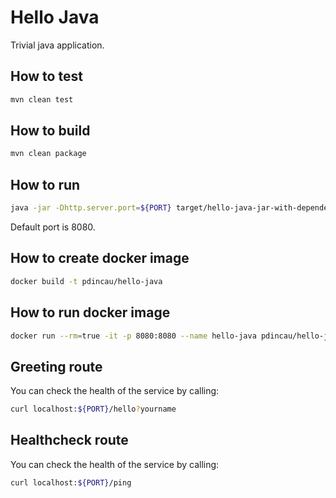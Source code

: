 # Hello Java

Trivial java application.

## How to test

```sh
mvn clean test
```

## How to build

```sh
mvn clean package
```

## How to run

```sh
java -jar -Dhttp.server.port=${PORT} target/hello-java-jar-with-dependencies.jar
```

Default port is 8080.

## How to create docker image

```sh
docker build -t pdincau/hello-java
```

## How to run docker image

```sh
docker run --rm=true -it -p 8080:8080 --name hello-java pdincau/hello-java
```

## Greeting route

You can check the health of the service by calling:

```sh
curl localhost:${PORT}/hello?yourname
```

## Healthcheck route

You can check the health of the service by calling:

```sh
curl localhost:${PORT}/ping
```

